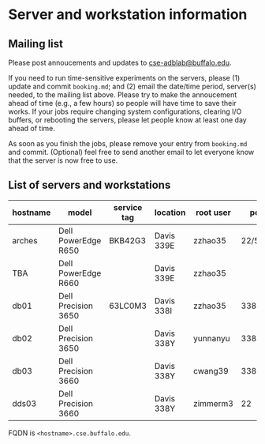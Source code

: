 Server and workstation information
====================================

## Mailing list

Please post annoucements and updates to
[cse-adblab@buffalo.edu](mailto:cse-adblab@buffalo.edu).

If you need to run time-sensitive experiments on the servers, please (1) update
and commit `booking.md`; and (2) email the date/time period, server(s) needed,
to the mailing list above. Please try to make the annoucement ahead of time
(e.g., a few hours) so people will have time to save their works. If your jobs
require changing system configurations, clearing I/O buffers, or rebooting the
servers, please let people know at least one day ahead of time.

As soon as you finish the jobs, please remove your entry from `booking.md` and
commit. (Optional) feel free to send another email to let everyone know that
the server is now free to use.

## List of servers and workstations

| hostname | model | service tag |  location | root user | port | config |
| ------------- | ------- | -------- | -------- | ------- | ----- | ------ |
| arches | Dell PowerEdge R650 | BKB42G3 | Davis 339E | zzhao35 | 22/5522 | |
| TBA | Dell PowerEdge R660 | | Davis 339E | zzhao35 |  | |
| db01 | Dell Precision 3650 | 63LC0M3 | Davis 338I | zzhao35 | 3389 | |
| db02 | Dell Precision 3650 |  | Davis 338Y | yunnanyu | 3389 | |
| db03 | Dell Precision 3660 |  | Davis 338Y | cwang39 | 3389 | |
| dds03 | Dell Precision 3660 | | Davis 338Y | zimmerm3 | 22 | |

FQDN is `<hostname>.cse.buffalo.edu`.

